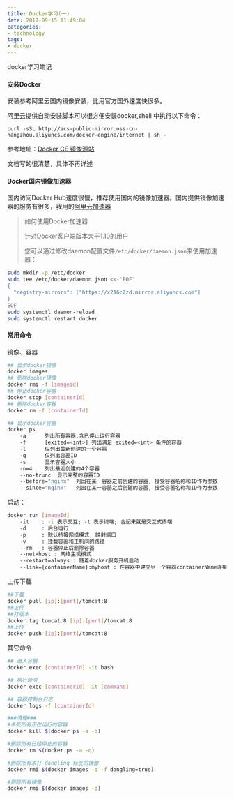 ```yaml
---
title: Docker学习(一)
date: 2017-09-15 11:49:04
categories:
- technology
tags:
- docker
---
```

docker学习笔记

#### 安装Docker
安装参考阿里云国内镜像安装，比用官方国外速度快很多。

阿里云提供自动安装脚本可以很方便安装docker,shell 中执行以下命令：
    
    curl -sSL http://acs-public-mirror.oss-cn-hangzhou.aliyuncs.com/docker-engine/internet | sh -

参考地址：[Docker CE 镜像源站](https://yq.aliyun.com/articles/110806)

文档写的很清楚，具体不再详述
<!-- more -->
#### Docker国内镜像加速器
国内访问Docker Hub速度很慢，推荐使用国内的镜像加速器。国内提供镜像加速器的服务有很多，我用的[阿里云加速器](https://cr.console.aliyun.com/#/accelerator)

>如何使用Docker加速器
>
>针对Docker客户端版本大于1.10的用户
>
>您可以通过修改daemon配置文件`/etc/docker/daemon.json`来使用加速器：
```bash
sudo mkdir -p /etc/docker
sudo tee /etc/docker/daemon.json <<-'EOF'
{
  "registry-mirrors": ["https://x216c2zd.mirror.aliyuncs.com"]
}
EOF
sudo systemctl daemon-reload
sudo systemctl restart docker
```

#### 常用命令
镜像、容器
```bash
## 显示docker镜像
docker images
## 删除docker镜像
docker rmi -f [imageid]
## 停止docker容器
docker stop [containerId]
## 删除docker容器
docker rm -f [containerId]

## 显示docker容器
docker ps
    -a 		列出所有容器,含已停止运行容器
    -f 		[exited=<int>] 列出满足 exited=<int> 条件的容器
    -l 		仅列出最新创建的一个容器
    -q 		仅列出容器ID
    -s 		显示容器大小
    -n=4 	列出最近创建的4个容器
    --no-trunc  显示完整的容器ID
    --before="nginx"  列出在某一容器之前创建的容器, 接受容器名称和ID作为参数
    --since="nginx"   列出在某一容器之后创建的容器, 接受容器名称和ID作为参数
```

启动：
```bash
docker run [imageId]
    -it    : -i 表示交互; -t 表示终端; 合起来就是交互式终端
    -d     : 后台运行
    -p     : 默认桥接网络模式, 映射端口
    -v     : 挂载容器和主机间的路径
    --rm   : 容器停止后删除容器
    --net=host : 网络主机模式
    --restart=always : 随着docker服务开机启动
    --link={containerName}:myhost : 在容器中建立另一个容器containerName连接,myhost代替连接地址或IP
```
上传下载
```bash
##下载
docker pull [ip]:[port]/tomcat:8
##上传
##打版本
docker tag tomcat:8 [ip]:[port]/tomcat:8
##上传
docker push [ip]:[port]/tomcat:8
```

其它命令
```bash
## 进入容器
docker exec [containerId] -it bash

## 执行命令
docker exec [containerId] -it [command]

## 容器控制台日志
docker logs -f [containerId]

###清理###
#杀死所有正在运行的容器
docker kill $(docker ps -a -q)

#删除所有已经停止的容器
docker rm $(docker ps -a -q)

#删除所有未打 dangling 标签的镜像
docker rmi $(docker images -q -f dangling=true)

#删除所有镜像
docker rmi $(docker images -q)
```